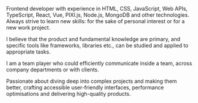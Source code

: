 Frontend developer with experience in HTML, CSS, JavaScript, Web APIs, TypeScript, React, Vue, PIXI.js, Node.js, MongoDB and other technologies. Always strive to learn new skills: for the sake of personal interest or for a new work project.

I believe that the product and fundamental knowledge are primary, and specific tools like frameworks, libraries etc., can be studied and applied to appropriate tasks.

I am a team player who could efficiently communicate inside a team, across company departments or with clients.

Passionate about diving deep into complex projects and making them better, crafting accessible user-friendly interfaces, performance optimisations and delivering high-quality products.
